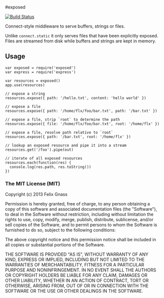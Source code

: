 #exposed

[![Build Status](https://travis-ci.org/fgnass/exposed.png)](https://travis-ci.org/fgnass/exposed)

Connect-style middleware to serve buffers, strings or files.

Unlike `connect.static` it only serves files that have been explicitly exposed.
Files are streamed from disk while buffers and strings are kept in memory.

## Usage

    var exposed = require('exposed')
    var express = require('express')

    var resources = exposed()
    app.use(resources)

    // expose a string
    resources.expose({ path: '/hello.txt', content: 'hello world' })

    // expose a file
    resources.expose({ path: '/home/flx/foo/bar.txt', path: '/bar.txt' })

    // expose a file, strip `root` to determine the path
    resources.expose({ file: '/home/flx/foo/bar.txt', root: '/home/flx' })

    // expose a file, resolve path relative to `root`
    resources.expose({ path: '/bar.txt', root: '/home/flx' })

    // lookup an exposed resource and pipe it into a stream
    resources.get('/foo').pipe(out)

    // iterate of all exposed resources
    resources.each(function(res) {
      console.log(res.path, res.toString())
    })


### The MIT License (MIT)

Copyright (c) 2013 Felix Gnass

Permission is hereby granted, free of charge, to any person obtaining a copy
of this software and associated documentation files (the "Software"), to deal
in the Software without restriction, including without limitation the rights
to use, copy, modify, merge, publish, distribute, sublicense, and/or sell
copies of the Software, and to permit persons to whom the Software is
furnished to do so, subject to the following conditions:

The above copyright notice and this permission notice shall be included in
all copies or substantial portions of the Software.

THE SOFTWARE IS PROVIDED "AS IS", WITHOUT WARRANTY OF ANY KIND, EXPRESS OR
IMPLIED, INCLUDING BUT NOT LIMITED TO THE WARRANTIES OF MERCHANTABILITY,
FITNESS FOR A PARTICULAR PURPOSE AND NONINFRINGEMENT. IN NO EVENT SHALL THE
AUTHORS OR COPYRIGHT HOLDERS BE LIABLE FOR ANY CLAIM, DAMAGES OR OTHER
LIABILITY, WHETHER IN AN ACTION OF CONTRACT, TORT OR OTHERWISE, ARISING FROM,
OUT OF OR IN CONNECTION WITH THE SOFTWARE OR THE USE OR OTHER DEALINGS IN
THE SOFTWARE.

